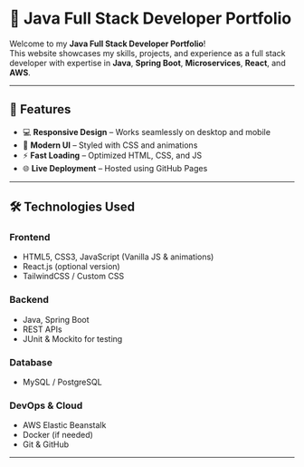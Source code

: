 # 🚀 Java Full Stack Developer Portfolio

Welcome to my **Java Full Stack Developer Portfolio**!  
This website showcases my skills, projects, and experience as a full stack developer with expertise in **Java**, **Spring Boot**, **Microservices**, **React**, and **AWS**.

---

## 📌 Features
- 💻 **Responsive Design** – Works seamlessly on desktop and mobile
- 🎨 **Modern UI** – Styled with CSS and animations
- ⚡ **Fast Loading** – Optimized HTML, CSS, and JS
- 🌐 **Live Deployment** – Hosted using GitHub Pages

---

## 🛠️ Technologies Used
### **Frontend**
- HTML5, CSS3, JavaScript (Vanilla JS & animations)
- React.js (optional version)
- TailwindCSS / Custom CSS

### **Backend**
- Java, Spring Boot
- REST APIs
- JUnit & Mockito for testing

### **Database**
- MySQL / PostgreSQL

### **DevOps & Cloud**
- AWS Elastic Beanstalk
- Docker (if needed)
- Git & GitHub

---

